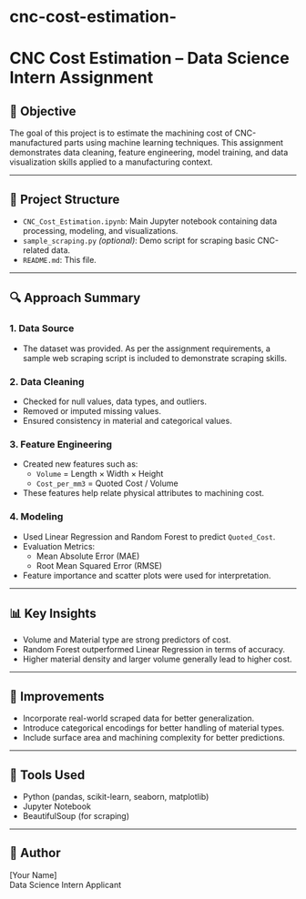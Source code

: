 # cnc-cost-estimation-

# CNC Cost Estimation – Data Science Intern Assignment

## 📌 Objective
The goal of this project is to estimate the machining cost of CNC-manufactured parts using machine learning techniques. This assignment demonstrates data cleaning, feature engineering, model training, and data visualization skills applied to a manufacturing context.

---

## 📁 Project Structure

- `CNC_Cost_Estimation.ipynb`: Main Jupyter notebook containing data processing, modeling, and visualizations.
- `sample_scraping.py` *(optional)*: Demo script for scraping basic CNC-related data.
- `README.md`: This file.

---

## 🔍 Approach Summary

### 1. Data Source
- The dataset was provided. As per the assignment requirements, a sample web scraping script is included to demonstrate scraping skills.

### 2. Data Cleaning
- Checked for null values, data types, and outliers.
- Removed or imputed missing values.
- Ensured consistency in material and categorical values.

### 3. Feature Engineering
- Created new features such as:
  - `Volume` = Length × Width × Height
  - `Cost_per_mm3` = Quoted Cost / Volume
- These features help relate physical attributes to machining cost.

### 4. Modeling
- Used Linear Regression and Random Forest to predict `Quoted_Cost`.
- Evaluation Metrics:
  - Mean Absolute Error (MAE)
  - Root Mean Squared Error (RMSE)
- Feature importance and scatter plots were used for interpretation.

---

## 📊 Key Insights

- Volume and Material type are strong predictors of cost.
- Random Forest outperformed Linear Regression in terms of accuracy.
- Higher material density and larger volume generally lead to higher cost.

---

## 🔁 Improvements

- Incorporate real-world scraped data for better generalization.
- Introduce categorical encodings for better handling of material types.
- Include surface area and machining complexity for better predictions.

---

## 📌 Tools Used

- Python (pandas, scikit-learn, seaborn, matplotlib)
- Jupyter Notebook
- BeautifulSoup (for scraping)

---

## 👤 Author
[Your Name]  
Data Science Intern Applicant


